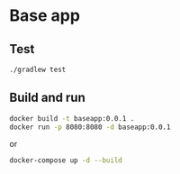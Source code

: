 # Base app


## Test

```bash
./gradlew test
```

## Build and run

```bash
docker build -t baseapp:0.0.1 .
docker run -p 8080:8080 -d baseapp:0.0.1
```
 or
 
```bash
docker-compose up -d --build
```